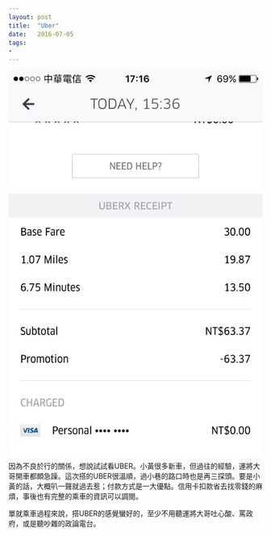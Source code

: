 ```yaml
---
layout: post
title:  "Uber"
date:   2016-07-05
tags:
- 
---
```


![Uber Receipt](/assets/media/2016-07-05-Uber-Receipt.jpg)

因為不良於行的關係，想說試試看UBER。小黃很多新車，但過往的經驗，運將大哥開車都頗急躁。這次搭的UBER很溫順，過小巷的路口時也是再三探頭。要是小黃的話，大概叭一聲就過去惹；付款方式是一大優點。信用卡扣款省去找零錢的麻煩，事後也有完整的乘車的資訊可以調閱。

單就乘車過程來說，搭UBER的感覺蠻好的，至少不用聽運將大哥吐心酸、罵政府，或是聽吵雜的政論電台。